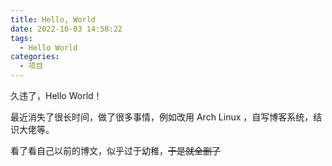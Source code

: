 ```yaml
---
title: Hello, World
date: 2022-10-03 14:58:22
tags: 
  - Hello World
categories:
  - 项目
---
```


久违了，Hello World！

<!-- more -->

最近消失了很长时间，做了很多事情，例如改用 Arch Linux ，自写博客系统，结识大佬等。

看了看自己以前的博文，似乎过于幼稚，~~于是就全删了~~
